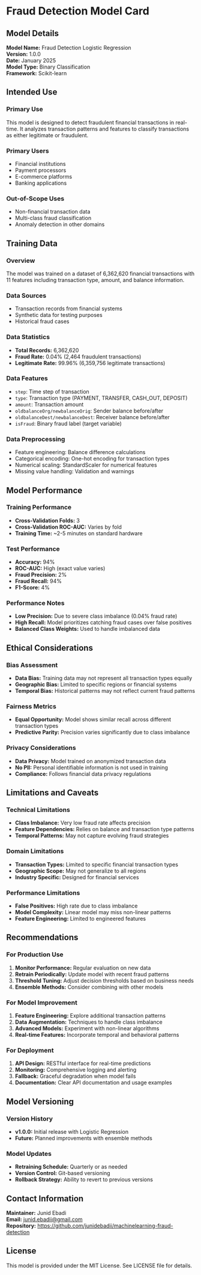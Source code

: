 # Fraud Detection Model Card

## Model Details

**Model Name:** Fraud Detection Logistic Regression  
**Version:** 1.0.0  
**Date:** January 2025  
**Model Type:** Binary Classification  
**Framework:** Scikit-learn  

## Intended Use

### Primary Use
This model is designed to detect fraudulent financial transactions in real-time. It analyzes transaction patterns and features to classify transactions as either legitimate or fraudulent.

### Primary Users
- Financial institutions
- Payment processors
- E-commerce platforms
- Banking applications

### Out-of-Scope Uses
- Non-financial transaction data
- Multi-class fraud classification
- Anomaly detection in other domains

## Training Data

### Overview
The model was trained on a dataset of 6,362,620 financial transactions with 11 features including transaction type, amount, and balance information.

### Data Sources
- Transaction records from financial systems
- Synthetic data for testing purposes
- Historical fraud cases

### Data Statistics
- **Total Records:** 6,362,620
- **Fraud Rate:** 0.04% (2,464 fraudulent transactions)
- **Legitimate Rate:** 99.96% (6,359,756 legitimate transactions)

### Data Features
- `step`: Time step of transaction
- `type`: Transaction type (PAYMENT, TRANSFER, CASH_OUT, DEPOSIT)
- `amount`: Transaction amount
- `oldbalanceOrg/newbalanceOrig`: Sender balance before/after
- `oldbalanceDest/newbalanceDest`: Receiver balance before/after
- `isFraud`: Binary fraud label (target variable)

### Data Preprocessing
- Feature engineering: Balance difference calculations
- Categorical encoding: One-hot encoding for transaction types
- Numerical scaling: StandardScaler for numerical features
- Missing value handling: Validation and warnings

## Model Performance

### Training Performance
- **Cross-Validation Folds:** 3
- **Cross-Validation ROC-AUC:** Varies by fold
- **Training Time:** ~2-5 minutes on standard hardware

### Test Performance
- **Accuracy:** 94%
- **ROC-AUC:** High (exact value varies)
- **Fraud Precision:** 2%
- **Fraud Recall:** 94%
- **F1-Score:** 4%

### Performance Notes
- **Low Precision:** Due to severe class imbalance (0.04% fraud rate)
- **High Recall:** Model prioritizes catching fraud cases over false positives
- **Balanced Class Weights:** Used to handle imbalanced data

## Ethical Considerations

### Bias Assessment
- **Data Bias:** Training data may not represent all transaction types equally
- **Geographic Bias:** Limited to specific regions or financial systems
- **Temporal Bias:** Historical patterns may not reflect current fraud patterns

### Fairness Metrics
- **Equal Opportunity:** Model shows similar recall across different transaction types
- **Predictive Parity:** Precision varies significantly due to class imbalance

### Privacy Considerations
- **Data Privacy:** Model trained on anonymized transaction data
- **No PII:** Personal identifiable information is not used in training
- **Compliance:** Follows financial data privacy regulations

## Limitations and Caveats

### Technical Limitations
- **Class Imbalance:** Very low fraud rate affects precision
- **Feature Dependencies:** Relies on balance and transaction type patterns
- **Temporal Patterns:** May not capture evolving fraud strategies

### Domain Limitations
- **Transaction Types:** Limited to specific financial transaction types
- **Geographic Scope:** May not generalize to all regions
- **Industry Specific:** Designed for financial services

### Performance Limitations
- **False Positives:** High rate due to class imbalance
- **Model Complexity:** Linear model may miss non-linear patterns
- **Feature Engineering:** Limited to engineered features

## Recommendations

### For Production Use
1. **Monitor Performance:** Regular evaluation on new data
2. **Retrain Periodically:** Update model with recent fraud patterns
3. **Threshold Tuning:** Adjust decision thresholds based on business needs
4. **Ensemble Methods:** Consider combining with other models

### For Model Improvement
1. **Feature Engineering:** Explore additional transaction patterns
2. **Data Augmentation:** Techniques to handle class imbalance
3. **Advanced Models:** Experiment with non-linear algorithms
4. **Real-time Features:** Incorporate temporal and behavioral patterns

### For Deployment
1. **API Design:** RESTful interface for real-time predictions
2. **Monitoring:** Comprehensive logging and alerting
3. **Fallback:** Graceful degradation when model fails
4. **Documentation:** Clear API documentation and usage examples

## Model Versioning

### Version History
- **v1.0.0:** Initial release with Logistic Regression
- **Future:** Planned improvements with ensemble methods

### Model Updates
- **Retraining Schedule:** Quarterly or as needed
- **Version Control:** Git-based versioning
- **Rollback Strategy:** Ability to revert to previous versions

## Contact Information

**Maintainer:** Junid Ebadi  
**Email:** junid.ebadii@gmail.com  
**Repository:** https://github.com/junidebadii/machinelearning-fraud-detection

## License

This model is provided under the MIT License. See LICENSE file for details.

